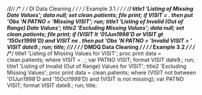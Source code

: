 /******************************/******************************//
/* */
/* DI Data Cleaning */
/* */
/* Example 3.1 */
/* */
/******************************/
title1 'Listing of Missing Date Values';
data _null_;
set clean.patients;
file print;
if VISIT = . then put 'Obs '_N_ PATNO = 'Missing VISIT';
run;
title1 'Listing of Invalid (Out of Range) Date Values';
title2 'Excluding Missing Values';
data _null_;
set clean.patients;
file print;
if (VISIT lt '01Jun1998'D or VISIT gt '15Oct1999'D) and VISIT ne . then
put 'Obs '_N_ PATNO = 'Invalid VISIT = ' VISIT date9.;
run;
title;
/******************************/******************************/
/* */
/* DMDQ Data Cleaning */
/* */
/* Example 3.2 */
/* */
/******************************/
title1 'Listing of Missing Values for VISIT';
proc print data = clean.patients;
where VISIT = . ;
var PATNO VISIT;
format VISIT date9.;
run;
title1 'Listing of Invalid (Out of Range) Values for VISIT';
title2 'Excluding Missing Values';
proc print data = clean.patients;
where (VISIT not between '01Jun1998'D and '15Oct1999'D)
and (VISIT is not missing);
var PATNO VISIT;
format VISIT date9.;
run;
title;

